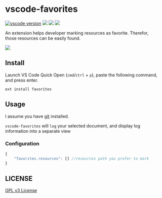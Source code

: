 # vscode-favorites

[![vscode version][vs-image]][vs-url]
![][install-url]
![][rate-url]
![][license-url]

An extension helps developer marking resources as favorite. Therefor, those resources can be easily found.

![](https://raw.githubusercontent.com/leftstick/vscode-favorites/master/images/gitk.gif)

## Install

Launch VS Code Quick Open (`cmd`/`ctrl` + `p`), paste the following command, and press enter.

```
ext install favorites
```

## Usage

I assume you have [git](https://git-scm.com/) installed.

`vscode-favorites` will `log` your selected document, and display log information into a separate view

### Configuration

```javascript
{
    "favorites.resources": [] //resources path you prefer to mark
}
```

## LICENSE ##

[GPL v3 License](https://raw.githubusercontent.com/leftstick/vscode-favorites/master/LICENSE)


[vs-url]: https://marketplace.visualstudio.com/items?itemName=howardzuo.vscode-favorites
[vs-image]: http://vsmarketplacebadge.apphb.com/version/howardzuo.vscode-favorites.svg
[install-url]: http://vsmarketplacebadge.apphb.com/installs/howardzuo.vscode-favorites.svg
[rate-url]: http://vsmarketplacebadge.apphb.com/rating/howardzuo.vscode-favorites.svg
[license-url]: https://img.shields.io/github/license/leftstick/vscode-favorites.svg
